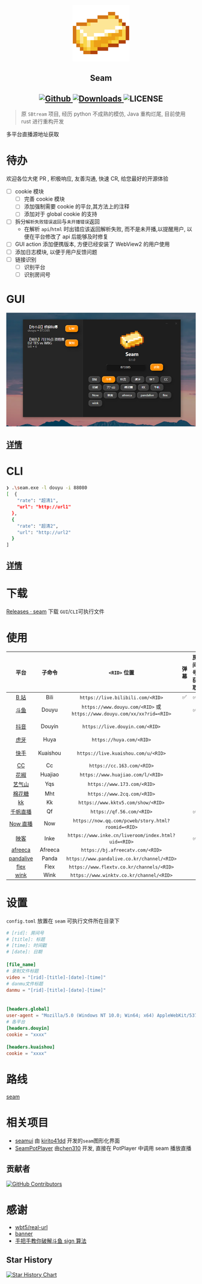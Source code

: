 <p align="center">
    <img src="./assets/icon.png" style="width: 150px;" alt="Seam" />
</p>

<h2 align="center">
  Seam
</h2>

<h2 align="center">
  <a href="https://github.com/Borber/seam">
    <img src="https://img.shields.io/badge/github-Borber/seam-8da0cb.svg?style=for-the-badge&logo=github" alt="Github"/>
  </a>
  <a href="https://github.com/Borber/seam/releases/latest">
    <img src="https://img.shields.io/github/downloads/Borber/seam/total.svg?style=for-the-badge&color=82E0AA&logo=github" alt="Downloads"/>
  </a>
  <img src="https://img.shields.io/github/license/borber/seam?color=%2398cbed&logo=rust&style=for-the-badge" alt="LICENSE"/>
</h2>

> 原 `SBtream` 项目, 经历 python 不成熟的模仿, Java 重构烂尾, 目前使用 rust 进行重构开发

多平台直播源地址获取

# 待办

欢迎各位大佬 PR , 积极响应, 友善沟通, 快速 CR, 给您最好的开源体验

-   [ ] cookie 模块
    -   [ ] 完善 cookie 模块
    -   [ ] 添加强制需要 cookie 的平台,其方法上的注释
    -   [ ] 添加对于 global cookie 的支持
-   [ ] 拆分`解析失败错误返回`与`未开播错误`返回
    -   在解析 `api`/`html` 时出错应该返回解析失败, 而不是未开播,以提醒用户, 以便在平台修改了 api 后能够及时修复
-   [ ] GUI action 添加便携版本, 方便已经安装了 WebView2 的用户使用
-   [ ] 添加日志模块, 以便于用户反馈问题
-   [ ] 链接识别
    -   [ ] 识别平台
    -   [ ] 识别房间号

# GUI

![GUI](assets/gui.png)

## [详情](crates/gui/README.md)

# CLI

```bash
❯ .\seam.exe -l douyu -i 88080
[  {
    "rate": "超清1",
    "url": "http://url1"
  },
  {
    "rate": "超清2",
    "url": "http://url2"
  }
]
```

## [详情](crates/cli/README.md)

# 下载

[Releases · seam](https://github.com/Borber/seam/releases) 下载 `GUI`/`CLI`可执行文件

# 使用

| **平台**                                    | **子命令**  | **`<RID>` 位置**                                                          | **弹幕** | **房间号获取** | **设置** |
|:-----------------------------------------:|:--------:|:-----------------------------------------------------------------------:|:------:|:---------:|:------:|
| [B 站](https://live.bilibili.com/)         | Bili     | `https://live.bilibili.com/<RID>`                                       | ✅      | ✅         |        |
| [斗鱼](https://www.douyu.com/)              | Douyu    | `https://www.douyu.com/<RID>` 或 `https://www.douyu.com/xx/xx?rid=<RID>` |        | ✅         |        |
| [抖音](https://live.douyin.com/)            | Douyin   | `https://live.douyin.com/<RID>`                                         |        |           | [详情]() |
| [虎牙](https://huya.com/)                   | Huya     | `https://huya.com/<RID>`                                                |        |           |        |
| [快手](https://live.kuaishou.com/)          | Kuaishou | `https://live.kuaishou.com/u/<RID>`                                     |        |           | [详情]() |
| [CC](https://cc.163.com/)                 | Cc       | `https://cc.163.com/<RID>`                                              |        |           |        |
| [花椒](https://www.huajiao.com/)            | Huajiao  | `https://www.huajiao.com/l/<RID>`                                       |        |           |        |
| [艺气山](https://www.173.com/)               | Yqs      | `https://www.173.com/<RID>`                                             |        |           |        |
| [棉花糖](https://www.2cq.com/)               | Mht      | `https://www.2cq.com/<RID>`                                             |        |           |        |
| [kk](https://www.kktv5.com/)              | Kk       | `https://www.kktv5.com/show/<RID>`                                      |        |           |        |
| [千帆直播](https://qf.56.com/)                | Qf       | `https://qf.56.com/<RID>`                                               |        | ✅         |        |
| [Now 直播](https://now.qq.com/)             | Now      | `https://now.qq.com/pcweb/story.html?roomid=<RID>`                      |        |           |        |
| [映客](https://www.inke.cn/)                | Inke     | `https://www.inke.cn/liveroom/index.html?uid=<RID>`                     |        | ✅         |        |
| [afreeca](https://afreecatv.com/)         | Afreeca  | `https://bj.afreecatv.com/<RID>`                                        |        |           |        |
| [pandalive](https://www.pandalive.co.kr/) | Panda    | `https://www.pandalive.co.kr/channel/<RID>`                             |        |           |        |
| [flex](https://www.flextv.co.kr/)         | Flex     | `https://www.flextv.co.kr/channels/<RID>`                               |        |           |        |
| [wink](https://www.winktv.co.kr/)         | Wink     | `https://www.winktv.co.kr/channel/<RID>`                                |        |           |        |

# 设置

`config.toml` 放置在 `seam` 可执行文件所在目录下

```toml
# [rid]: 房间号
# [title]: 标题
# [time]: 时间戳
# [date]: 日期

[file_name]
# 录制文件标题
video = "[rid]-[title]-[date]-[time]"
# danmu文件标题
danmu = "[rid]-[title]-[date]-[time]"


[headers.global]
user-agent = "Mozilla/5.0 (Windows NT 10.0; Win64; x64) AppleWebKit/537.36 (KHTML, like Gecko) Chrome/115.0.0.0 Safari/537.36 Edg/115.0.1901.200"
# 各平台
[headers.douyin]
cookie = "xxxx"

[headers.kuaishou]
cookie = "xxxx"

```

# 路线

[seam](https://github.com/users/Borber/projects/4/views/1)

# 相关项目

-   [seamui](https://github.com/kirito41dd/seamui) 由 [kirito41dd](https://github.com/kirito41dd) 开发的`seam`图形化界面
-   [SeamPotPlayer](https://github.com/chen310/SeamPotPlayer/) 由[chen310](https://github.com/chen310) 开发, 直接在 PotPlayer 中调用 seam 播放直播

## 贡献者

[![GitHub Contributors](https://contrib.rocks/image?repo=Borber/seam)](https://github.com/Borber/seam/graphs/contributors)

# 感谢

-   [wbt5/real-url](https://github.com/wbt5/real-url/)
-   [banner](https://textkool.com/en/ascii-art-generator?hl=default&vl=default&font=Chunky&text=SEAM)
-   [手把手教你破解斗鱼 sign 算法](https://zhuanlan.zhihu.com/p/107330805)

## Star History

<a href="https://github.com/Borber/seam/stargazers">
  <picture>
    <source media="(prefers-color-scheme: dark)" srcset="https://api.star-history.com/svg?repos=Borber/seam&type=Date&theme=dark" />
    <source media="(prefers-color-scheme: light)" srcset="https://api.star-history.com/svg?repos=Borber/seam&type=Date" />
    <img alt="Star History Chart" src="https://api.star-history.com/svg?repos=Borber/seam&type=Date" />
  </picture>
</a>
